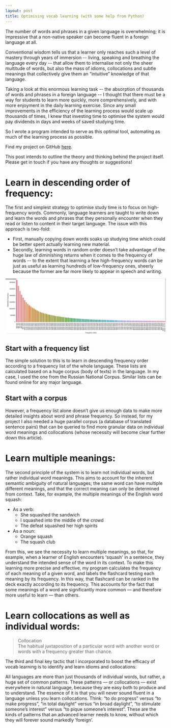 ```yaml
---
layout: post
title: Optimising vocab learning (with some help from Python)
---
```


The number of words and phrases in a given language is overwhelming; it is impressive that a non-native speaker can become fluent in a foreign language at all.

Conventional wisdom tells us that a learner only reaches such a level of mastery through years of immersion -- living, speaking and breathing the language every day -- that allow them to internalise not only the sheer multitude of words, but also the mass of idioms, collocations and subtle meanings that collectively give them an “intuitive” knowledge of that language.

Taking a look at this enormous learning task -- the absorption of thousands of words and phrases in a foreign language -- I thought that there must be a way for students to learn more quickly, more comprehensively, and with more enjoyment in the daily learning exercise. Since any small improvements in the efficiency of the learning process would scale up thousands of times, I knew that investing time to optimise the system would pay dividends in days and weeks of saved studying time.

So I wrote a program intended to serve as this optimal tool, automating as much of the learning process as possible.

Find my project on GitHub [here](https://github.com/markdecl/Russian-Vocab-Project).

This post intends to outline the theory and thinking behind the project itself. Please get in touch if you have any thoughts or suggestions!

# Learn in descending order of frequency:
The first and simplest strategy to optimise study time is to focus on high-frequency words.
Commonly, language learners are taught to write down and learn the words and phrases that they personally encounter when they read or listen to content in their target language.
The issue with this approach is two-fold:
* First, manually copying down words soaks up studying time which could be better spent actually learning new material.
* Secondly, learning words in random order doesn’t take advantage of the huge law of diminishing returns when it comes to the frequency of words -- to the extent that learning a few high-frequency words can be just as useful as learning hundreds of low-frequency ones, sheerly because the former are far more likely to appear in speech and writing.

![Bar chart showing frequency of words in Russian, starting at 500th most frequent word](https://github.com/markdecl/markdecl.github.io/blob/master/_posts/Screenshot%202020-11-27%20144638.png)

## Start with a frequency list
The simple solution to this is to learn in descending frequency order according to a frequency list of the whole language. These lists are calculated based on a huge corpus (body of texts) in the language. In my case, I used the one from the Russian National Corpus. Similar lists can be found online for any major language.

## Start with a corpus
However, a frequency list alone doesn’t give us enough data to make more detailed insights about word and phrase frequency. So instead, for my project I also needed a huge parallel corpus (a database of translated sentence pairs) that can be queried to find more granular data on individual word meanings and collocations (whose necessity will become clear further down this article).

# Learn multiple meanings:
The second principle of the system is to learn not individual words, but rather individual word meanings. This aims to account for the inherent semantic ambiguity of natural languages; the same word can have multiple different meanings, and that the correct meaning can only be determined from context. Take, for example, the multiple meanings of the English word squash:
* As a verb:
  * She squashed the sandwich
  * I squashed into the middle of the crowd
  * The defeat squashed her high spirits
* As a noun:
  * Orange squash
  * The squash club
  
From this, we see the necessity to learn multiple meanings, so that, for example, when a learner of English encounters 'squash' in a sentence, they understand the intended sense of the word in its context.
To make this learning more precise and effective, my program calculates the frequency of each meaning of a given word, and labels the flashcard testing each meaning by its frequency. In this way, that flashcard can be ranked in the deck exactly according to its frequency. This accounts for the fact that some meanings of a word are significantly more common — and therefore more useful to learn — than others.

# Learn collocations as well as individual words:

> Collocation  
>   The habitual juxtaposition of a particular word with another word or words with a frequency greater than chance.

The third and final key tactic that I incorporated to boost the efficacy of vocab learning is to identify and learn idioms and collocations:  

All languages are more than just thousands of individual words, but rather, a huge set of common patterns. These patterns — or collocations — exist everywhere in natural language, because they are easy both to produce and to understand. The essence of it is that you will never sound fluent in a language unless you learn collocations. Think: “to do progress” versus “to make progress”, “in total daylight” versus “in broad daylight”, “to stimulate someone’s interest” versus “to pique someone’s interest”. These are the kinds of patterns that an advanced learner needs to know, without which they will forever sound markedly ‘foreign’.  
